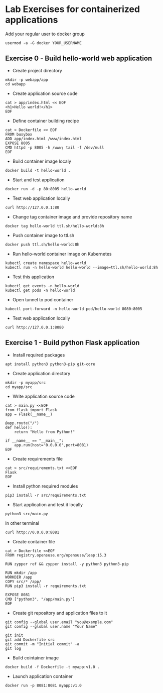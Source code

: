 # Lab Exercises for containerized applications

Add your regular user to docker group

```
usermod -a -G docker YOUR_USERNAME
```

## Exercise 0 - Build hello-world web application

* Create project directory

```
mkdir -p webapp/app
cd webapp
```

* Create application source code

```
cat > app/index.html << EOF
<h1>Hello world!</h1>
EOF
```

* Define container building recipe

```
cat > Dockerfile << EOF
FROM busybox
ADD app/index.html /www/index.html
EXPOSE 8005
CMD httpd -p 8005 -h /www; tail -f /dev/null
EOF
```

* Build container image localy

```
docker build -t hello-world .
```

* Start and test application

```
docker run -d -p 80:8005 hello-world
```

* Test web application locally 

```
curl http://127.0.0.1:80
```

* Change tag container image and provide repository name 

```
docker tag hello-world ttl.sh/hello-world:8h
```

* Push container image to ttl.sh

```
docker push ttl.sh/hello-world:8h
```

* Run hello-world container image on Kubernetes

```
kubectl create namespace hello-world
kubectl run -n hello-world hello-world --image=ttl.sh/hello-world:8h
```

* Test this application

```
kubectl get events -n hello-world
kubectl get pods -n hello-world
```

* Open tunnel to pod container

```
kubectl port-forward -n hello-world pod/hello-world 8080:8005
```

* Test web application locally

```
curl http://127.0.0.1:8080
```

## Exercise 1 - Build python Flask application

* Install required packages

```
apt install python3 python3-pip git-core
```

* Create application directory

```
mkdir -p myapp/src
cd myapp/src
```

* Write application source code

```
cat > main.py <<EOF
from flask import Flask
app = Flask(__name__)

@app.route("/")
def hello():
    return "Hello from Python!"

if __name__ == "__main__":
    app.run(host='0.0.0.0',port=8081)
EOF
```

* Create requirements file

```
cat > src/requirements.txt <<EOF
Flask
EOF
```

* Install python required modules

```
pip3 install -r src/requirements.txt
```

* Start application and test it locally

```
python3 src/main.py
```

In other terminal

```
curl http://0.0.0.0:8081
```

* Create container file 

```
cat > Dockerfile <<EOF
FROM registry.opensuse.org/opensuse/leap:15.3

RUN zypper ref && zypper install -y python3 python3-pip

RUN mkdir /app
WORKDIR /app
COPY src/* /app/
RUN pip3 install -r requirements.txt

EXPOSE 8081
CMD ["python3", "/app/main.py"]
EOF
```

* Create git repository and application files to it

```
git config --global user.email "you@example.com"
git config --global user.name "Your Name"

git init
git add Dockerfile src
git commit -m "Initial commit" -a
git log
```

* Build cointainer image 

```
docker build -f Dockerfile -t myapp:v1.0 .
```

* Launch application container

```
docker run -p 8081:8081 myapp:v1.0
```
